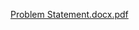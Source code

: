 [Problem Statement.docx.pdf](https://github.com/ItiShree41/ItiShree_D-ORM_Lab4-/files/14438406/Problem.Statement.docx.pdf)
